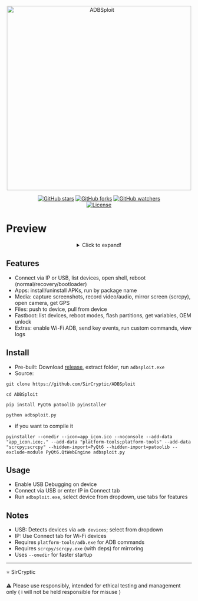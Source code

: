 <p align="center">
  <a href="https://github.com/SirCryptic">
    <img src="https://github.com/user-attachments/assets/aa180c93-a181-491e-a65f-7f66509681c8" alt="ADBSploit" width="500" 
    onmouseover="this.style.transform='scale(1.05)'; this.style.opacity='0.8';" 
    onmouseout="this.style.transform='scale(1)'; this.style.opacity='1';">
  </a>

  <p align="center">
  <a href="https://github.com/sircryptic/ADBSploit/stargazers"><img src="https://img.shields.io/github/stars/sircryptic/ADBSploit.svg" alt="GitHub stars"></a>
  <a href="https://github.com/sircryptic/ADBSploit/network"><img src="https://img.shields.io/github/forks/sircryptic/ADBSploit.svg" alt="GitHub forks"></a>
  <a href="https://github.com/sircryptic/ADBSploit/watchers"><img src="https://img.shields.io/github/watchers/sircryptic/ADBSploit.svg" alt="GitHub watchers"></a>
      <br>
    <a href="https://github.com/SirCryptic/ADBSploit/blob/main/LICENSE"><img src="https://img.shields.io/badge/license-MIT-green.svg" alt="License"></a>
</p>
<h1 align="left">Preview</h1>

<center>

<details>
  <summary>Click to expand!</summary>
  
![adbsploit](https://github.com/user-attachments/assets/c068715e-faaf-4f5c-bebe-2d6efe642fb5)
  
</details>


</center>

## Features
- Connect via IP or USB, list devices, open shell, reboot (normal/recovery/bootloader)
- Apps: install/uninstall APKs, run by package name
- Media: capture screenshots, record video/audio, mirror screen (scrcpy), open camera, get GPS
- Files: push to device, pull from device
- Fastboot: list devices, reboot modes, flash partitions, get variables, OEM unlock
- Extras: enable Wi-Fi ADB, send key events, run custom commands, view logs

## Install
- Pre-built: Download [release](https://github.com/SirCryptic/ADBSploit/releases), extract folder, run `adbsploit.exe`
- Source:
```
git clone https://github.com/SirCryptic/ADBSploit
```
```
cd ADBSploit
```
```
pip install PyQt6 patoolib pyinstaller
```
```
python adbsploit.py
```
- if you want to compile it
```
pyinstaller --onedir --icon=app_icon.ico --noconsole --add-data "app_icon.ico;." --add-data "platform-tools;platform-tools" --add-data "scrcpy;scrcpy" --hidden-import=PyQt6 --hidden-import=patoolib --exclude-module PyQt6.QtWebEngine adbsploit.py
```
## Usage
- Enable USB Debugging on device
- Connect via USB or enter IP in Connect tab
- Run `adbsploit.exe`, select device from dropdown, use tabs for features

## Notes
- USB: Detects devices via `adb devices`; select from dropdown
- IP: Use Connect tab for Wi-Fi devices
- Requires `platform-tools/adb.exe` for ADB commands
- Requires `scrcpy/scrcpy.exe` (with deps) for mirroring
- Uses `--onedir` for faster startup

---
⭐ SirCryptic

⚠️ Please use responsibly, intended for ethical testing and management only ( i will not be held responsible for misuse )
